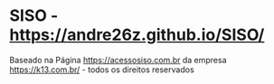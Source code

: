 # SISO  - https://andre26z.github.io/SISO/
Baseado na Página https://acessosiso.com.br da empresa https://k13.com.br/ - todos os direitos reservados
